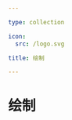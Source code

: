 ```yaml
---

type: collection

icon:
  src: /logo.svg

title: 绘制

---
```


# 绘制

<ShowBreadcrumb />

<ShowResources />

